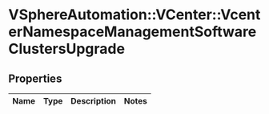 # VSphereAutomation::VCenter::VcenterNamespaceManagementSoftwareClustersUpgrade

## Properties
Name | Type | Description | Notes
------------ | ------------- | ------------- | -------------


